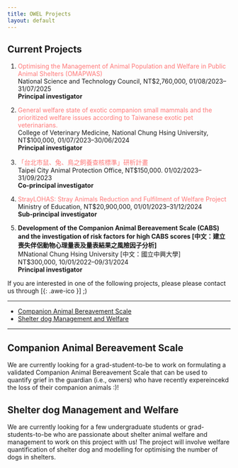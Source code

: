 ```yaml
---
title: OWEL Projects
layout: default
---
```


## Current Projects 

<ol>
<li><font color="#FF7878"> Optimising the Management of Animal Population and Welfare in Public Animal Shelters (OMAPWAS) </font>
  <br>
  National Science and Technology Council, NT$2,760,000, 01/08/2023–31/07/2025
  <br>
  <strong>Principal investigator</strong></li>
<p style="height: 0px"></p>

<li><font color="#FF7878"> General welfare state of exotic companion small mammals and the prioritized welfare issues according to Taiwanese exotic pet veterinarians. </font>
  <br>
  College of Veterinary Medicine, National Chung Hsing University, NT$100,000, 01/07/2023–30/06/2024
  <br>
  <strong>Principal investigator</strong></li>
<p style="height: 0px"></p>

<li><font color="#FF7878">「台北市鼠、兔、鳥之飼養查核標準」研析計畫 </font>
  <br>
  Taipei City Animal Protection Office, NT$150,000. 01/02/2023–31/09/2023
  <br>
  <strong>Co-principal investigator</strong></li>
<p style="height: 0px"></p>

<li><font color="#FF7878"> StrayLOHAS: Stray Animals Reduction and Fulfilment of Welfare Project </font>
  <br>
  Ministry of Education, NT$20,900,000, 01/01/2023–31/12/2024
  <br>
  <strong>Sub-principal investigator</strong></li>
<p style="height: 0px"></p>

<li><strong> Development of the Companion Animal Bereavement Scale (CABS) and the investigation of risk factors for high CABS scores [中文：建立喪失伴侶動物心理量表及量表結果之風險因子分析] </strong>
  <br>
  MNational Chung Hsing University [中文：國立中興大學]
  <br>
  NT$300,000, 10/01/2022–09/31/2024
  <br>
  <strong>Principal investigator</strong></li>
<p style="height: 0px"></p>
</ol>



If you are interested in one of the following projects, please please contact us through [[<i class="fa fa-envelope-o"></i>](mailto:kendy.t.teng@gmail.com){: .awe-ico }] ;)
<hr>

* [Companion Animal Bereavement Scale](#companion-animal-bereavement-scale)
* [Shelter dog Management and Welfare](#shelter-dog-management-and-welfare)
<hr>

## Companion Animal Bereavement Scale
We are currently looking for a grad-student-to-be to work on formulating a validated Companion Animal Bereavement Scale that can be used to quantify grief in the guardian (i.e., owners) who have recently expereincekd the loss of their companion animals :)!

## Shelter dog Management and Welfare
We are currently looking for a few undergraduate students or grad-students-to-be who are passionate about shelter animal welfare and management to work on this project with us! The project will involve welfare quantification of shelter dog and modelling for optimising the number of dogs in shelters. 





